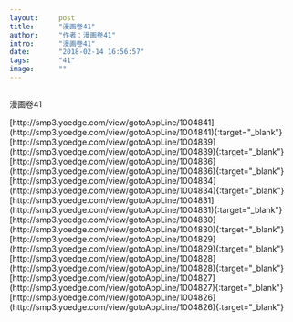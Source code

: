```yaml
---
layout:     post
title:      "漫画卷41"
author:     "作者：漫画卷41"
intro:      "漫画卷41"
date:       "2018-02-14 16:56:57"
tags:       "41"
image:      ""
---
```

<div style="text-align: center">
<p><img src=""/></p>
</div>
<p class="post-meta">
<span>漫画卷41</span>
</p>
[http://smp3.yoedge.com/view/gotoAppLine/1004841](http://smp3.yoedge.com/view/gotoAppLine/1004841){:target="_blank"}
[http://smp3.yoedge.com/view/gotoAppLine/1004839](http://smp3.yoedge.com/view/gotoAppLine/1004839){:target="_blank"}
[http://smp3.yoedge.com/view/gotoAppLine/1004836](http://smp3.yoedge.com/view/gotoAppLine/1004836){:target="_blank"}
[http://smp3.yoedge.com/view/gotoAppLine/1004834](http://smp3.yoedge.com/view/gotoAppLine/1004834){:target="_blank"}
[http://smp3.yoedge.com/view/gotoAppLine/1004831](http://smp3.yoedge.com/view/gotoAppLine/1004831){:target="_blank"}
[http://smp3.yoedge.com/view/gotoAppLine/1004830](http://smp3.yoedge.com/view/gotoAppLine/1004830){:target="_blank"}
[http://smp3.yoedge.com/view/gotoAppLine/1004829](http://smp3.yoedge.com/view/gotoAppLine/1004829){:target="_blank"}
[http://smp3.yoedge.com/view/gotoAppLine/1004828](http://smp3.yoedge.com/view/gotoAppLine/1004828){:target="_blank"}
[http://smp3.yoedge.com/view/gotoAppLine/1004827](http://smp3.yoedge.com/view/gotoAppLine/1004827){:target="_blank"}
[http://smp3.yoedge.com/view/gotoAppLine/1004826](http://smp3.yoedge.com/view/gotoAppLine/1004826){:target="_blank"}



